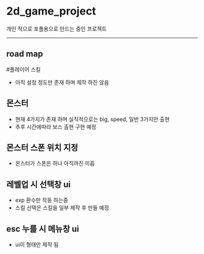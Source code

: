 # 2d_game_project

개인 적으로 포폴용으로 만드는 중인 프로젝트

* * *
## road map

#플레이어 스킬
- 아직 설정 정도만 존재 하며 제작 하진 않음

## 몬스터
- 현재 4가지가 존재 하며 실직적으로는 big, speed, 일반 3가지만 출현
- 추후 시간에따라 보스 출현 구현 예정

## 몬스터 스폰 위치 지정
- 몬스터가 스폰은 하나 아직까진 미흡

## 레벨업 시 선택창 ui
- exp 환수만 작동 하는중
- 스킬 선택은 스킬을 일부 제작 후 만들 예정

## esc 누를 시 메뉴창 ui
- ui이 형태만 제작 됨

